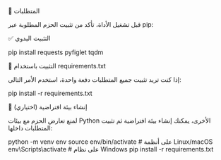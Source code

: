 📌 المتطلبات

قبل تشغيل الأداة، تأكد من تثبيت الحزم المطلوبة عبر pip:

✅ التثبيت اليدوي

pip install requests pyfiglet tqdm

📂 التثبيت باستخدام requirements.txt

إذا كنت تريد تثبيت جميع المتطلبات دفعة واحدة، استخدم الأمر التالي:

pip install -r requirements.txt

🐍 إنشاء بيئة افتراضية (اختياري)

لمنع تعارض الحزم مع بيئات Python الأخرى، يمكنك إنشاء بيئة افتراضية ثم تثبيت المتطلبات داخلها:

python -m venv env
source env/bin/activate  # على أنظمة Linux/macOS
env\Scripts\activate     # على نظام Windows
pip install -r requirements.txt

